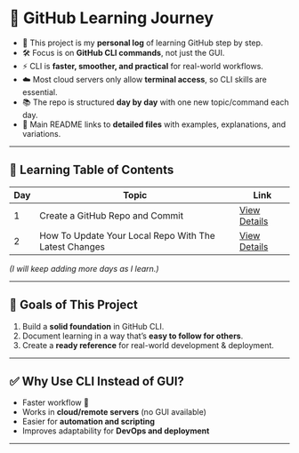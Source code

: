 # 🚀 GitHub Learning Journey

- 📒 This project is my **personal log** of learning GitHub step by step.
- 🛠️ Focus is on **GitHub CLI commands**, not just the GUI.
- ⚡ CLI is **faster, smoother, and practical** for real-world workflows.
- ☁️ Most cloud servers only allow **terminal access**, so CLI skills are essential.
- 📚 The repo is structured **day by day** with one new topic/command each day.
- 🔗 Main README links to **detailed files** with examples, explanations, and variations.

---

## 📅 Learning Table of Contents

| Day | Topic | Link |
|-----|-------|------|
| 1   | Create a GitHub Repo and Commit | [View Details](days/day-01.md) |
| 2   | How To Update Your Local Repo With The Latest Changes | [View Details](days/day-02.md) |

*(I will keep adding more days as I learn.)*

---

## 🎯 Goals of This Project
1. Build a **solid foundation** in GitHub CLI.  
2. Document learning in a way that’s **easy to follow for others**.  
3. Create a **ready reference** for real-world development & deployment.  

---

## ✅ Why Use CLI Instead of GUI?
- Faster workflow 🚀  
- Works in **cloud/remote servers** (no GUI available)  
- Easier for **automation and scripting**  
- Improves adaptability for **DevOps and deployment**  

---
